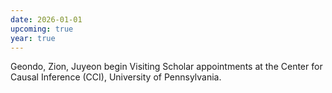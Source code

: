 ```yaml
---
date: 2026-01-01
upcoming: true
year: true
---
```

Geondo, Zion, Juyeon begin Visiting Scholar appointments at the Center for Causal Inference (CCI), University of Pennsylvania.